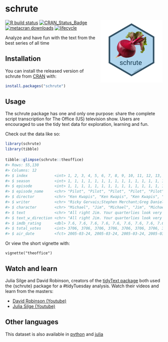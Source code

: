 
<!-- README.md is generated from README.Rmd. Please edit that file -->

# schrute

<img src='https://raw.githubusercontent.com/bradlindblad/schrute/master/man/figures/logo.png' align="right" height="200" />

<!-- badges: start -->

[![R build
status](https://github.com/bradlindblad/schrute/workflows/R-CMD-check/badge.svg)](https://github.com/bradlindblad/schrute/actions)
[![CRAN\_Status\_Badge](https://www.r-pkg.org/badges/version/schrute)](https://cran.r-project.org/package=schrute)
[![metacran
downloads](https://cranlogs.r-pkg.org/badges/grand-total/schrute)](https://cran.r-project.org/package=schrute)
[![lifecycle](https://img.shields.io/badge/lifecycle-stable-brightgreen.svg)](https://www.tidyverse.org/lifecycle/#stable)

<!-- badges: end -->

Analyze and have fun with the text from the best series of all time

## Installation

You can install the released version of schrute from
[CRAN](https://CRAN.R-project.org) with:

``` r
install.packages("schrute")
```

## Usage

The schrute package has one and only one purpose: share the complete
script transcription for The Office (US) television show. Users are
encouraged to use the tidy text data for exploration, learning and fun.

Check out the data like so:

``` r
library(schrute)
library(tibble)

tibble::glimpse(schrute::theoffice)
#> Rows: 55,130
#> Columns: 12
#> $ index            <int> 1, 2, 3, 4, 5, 6, 7, 8, 9, 10, 11, 12, 13, 14, 15, 1…
#> $ season           <int> 1, 1, 1, 1, 1, 1, 1, 1, 1, 1, 1, 1, 1, 1, 1, 1, 1, 1…
#> $ episode          <int> 1, 1, 1, 1, 1, 1, 1, 1, 1, 1, 1, 1, 1, 1, 1, 1, 1, 1…
#> $ episode_name     <chr> "Pilot", "Pilot", "Pilot", "Pilot", "Pilot", "Pilot"…
#> $ director         <chr> "Ken Kwapis", "Ken Kwapis", "Ken Kwapis", "Ken Kwapi…
#> $ writer           <chr> "Ricky Gervais;Stephen Merchant;Greg Daniels", "Rick…
#> $ character        <chr> "Michael", "Jim", "Michael", "Jim", "Michael", "Mich…
#> $ text             <chr> "All right Jim. Your quarterlies look very good. How…
#> $ text_w_direction <chr> "All right Jim. Your quarterlies look very good. How…
#> $ imdb_rating      <dbl> 7.6, 7.6, 7.6, 7.6, 7.6, 7.6, 7.6, 7.6, 7.6, 7.6, 7.…
#> $ total_votes      <int> 3706, 3706, 3706, 3706, 3706, 3706, 3706, 3706, 3706…
#> $ air_date         <fct> 2005-03-24, 2005-03-24, 2005-03-24, 2005-03-24, 2005…
```

Or view the short vignette with:

    vignette("theoffice")

## Watch and learn

Julia Silge and David Robinson, creators of the [tidyText
package](https://www.tidytextmining.com/) both used the {schrute}
package for a \#tidyTuesday analysis. Watch their videos and learn from
the masters:

  - [David Robinson
    (Youtube)](https://www.youtube.com/watch?v=_IvAubTDQME&t=1092s)
  - [Julia Silge (Youtube)](https://www.youtube.com/watch?v=R32AsuKICAY)

## Other languages

This dataset is also available in
[python](https://github.com/bradlindblad/schrutepy) and
[julia](https://github.com/bradlindblad/Schrute.jl)
